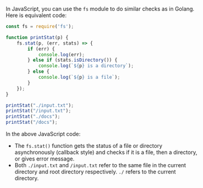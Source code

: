  In JavaScript, you can use the `fs` module to do similar checks as in Golang. Here is equivalent code:

```javascript
const fs = require('fs');

function printStat(p) {
    fs.stat(p, (err, stats) => {
        if (err) {
            console.log(err);
        } else if (stats.isDirectory()) {
            console.log(`${p} is a directory`);
        } else {
            console.log(`${p} is a file`);
        }
    });
}

printStat("./input.txt");
printStat("/input.txt");
printStat("./docs");
printStat("/docs");
```
In the above JavaScript code:
- The `fs.stat()` function gets the status of a file or directory asynchronously (callback style) and checks if it is a file, then a directory, or gives error message.
- Both `./input.txt` and `/input.txt` refer to the same file in the current directory and root directory respectively. `./` refers to the current directory.
